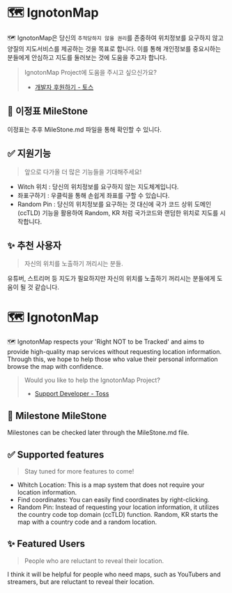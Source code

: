 # 🗺️ IgnotonMap

🗺️ IgnotonMap은 당신의 `추적당하지 않을 권리`를 존중하여 위치정보를 요구하지 않고 양질의 지도서비스를 제공하는 것을 목표로 합니다.
이를 통해 개인정보를 중요시하는 분들에게 안심하고 지도를 둘러보는 것에 도움을 주고자 합니다.

> IgnotonMap Project에 도움을 주시고 싶으신가요? <br>
>
> - [개발자 후원하기 - 토스](https://toss.me/jisungeda)

## 🚩 이정표 MileStone

이정표는 추후 MileStone.md 파일을 통해 확인할 수 있니다.

## ✅ 지원기능

> 앞으로 다가올 더 많은 기능들을 기대해주세요!

- Witch 위치 : 당신의 위치정보를 요구하지 않는 지도체계입니다.
- 좌표구하기 : 우클릭을 통해 손쉽게 좌표를 구할 수 있습니다.
- Random Pin : 당신의 위치정보를 요구하는 것 대신에 국가 코드 상위 도메인 (ccTLD) 기능을 활용하여
Random, KR 처럼 국가코드와 랜덤한 위치로 지도를 시작합니다.

## ✨ 추천 사용자

> 자신의 위치를 노출하기 꺼리시는 분들.

유튜버, 스트리머 등 지도가 필요하지만 자신의 위치를 노출하기 꺼리시는 분들에게 도움이 될 것 같습니다.




# 🗺️ IgnotonMap


🗺️ IgnotonMap respects your 'Right NOT to be Tracked' and aims to provide high-quality map services without requesting location information.
Through this, we hope to help those who value their personal information browse the map with confidence.

> Would you like to help the IgnotonMap Project? <br>
>
> - [Support Developer - Toss](https://toss.me/jisungeda)

## 🚩 Milestone MileStone

Milestones can be checked later through the MileStone.md file.

## ✅ Supported features

> Stay tuned for more features to come!

- Whitch Location: This is a map system that does not require your location information.
- Find coordinates: You can easily find coordinates by right-clicking.
- Random Pin: Instead of requesting your location information, it utilizes the country code top domain (ccTLD) function.
Random, KR starts the map with a country code and a random location.

## ✨ Featured Users

> People who are reluctant to reveal their location.

I think it will be helpful for people who need maps, such as YouTubers and streamers, but are reluctant to reveal their location.
